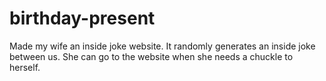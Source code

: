 # birthday-present
Made my wife an inside joke website. It randomly generates an inside joke between us. She can go to the website when she needs a chuckle to herself. 
